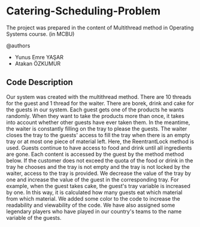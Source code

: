 # Catering-Scheduling-Problem
The project was prepared in the content of Multithread method in Operating Systems course.  (in MCBU)

@authors
- Yunus Emre YAŞAR  
- Atakan ÖZKUMUR 

## Code Description

Our system was created with the multithread method. There are 10 threads for the guest and 1 thread for the waiter. There are borek, drink and cake
for the guests in our system. Each guest gets one of the products he wants randomly. When they want to take the products more than once, it takes into
account whether other guests have ever taken them. In the meantime, the waiter is constantly filling on the tray to please the guests. The waiter closes the tray to
the guests' access to fill the tray when there is an empty tray or at most one piece of material left. Here, the ReentrantLock method is used. Guests continue to have
access to food and drink until all ingredients are gone. Each content is accessed by the guest by the method method below. If the customer does not exceed the
quota of the food or drink in the tray he chooses and the tray is not empty and the tray is not locked by the waiter, access to the tray is provided. We decrease
the value of the tray by one and increase the value of the guest in the corresponding tray. For example, when the guest takes cake, the guest's tray
variable is increased by one. In this way, it is calculated how many guests eat which material from which material. We added some color to the code to increase
the readability and viewability of the code. We have also assigned some legendary players who have played in our country's teams to the name variable of the guests.
